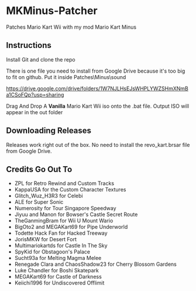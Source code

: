 # MKMinus-Patcher
Patches Mario Kart Wii with my mod Mario Kart Minus

## Instructions
Install Git and clone the repo

There is one file you need to install from Google Drive because it's too big to fit on github. Put it inside Patches\Minus\sound

https://drive.google.com/drive/folders/1W7NJLHsEJsWHPLYWZSHmXNmBa1CSoFQp?usp=sharing

Drag And Drop A **Vanilla** Mario Kart Wii iso onto the .bat file. Output ISO will appear in the out folder

## Downloading Releases
Releases work right out of the box. No need to install the revo_kart.brsar file from Google Drive.

## Credits Go Out To

- ZPL for Retro Rewind and Custom Tracks
- KappaUSA for the Custom Character Textures
- Glitch_Wuz_H3R3 for Celebi
- ALE for Super Sonic
- Numerosity for Tour Singapore Speedway
- Jiyuu and Manon for Bowser's Castle Secret Route
- TheGanmingBram for Wii U Mount Wario
- BigOto2 and MEGAKart69 for Pipe Underworld
- Todette Hack Fan for Hacked Treeway
- JorisMKW for Desert Fort
- Multimariokartds for Castle In The Sky
- SpyKid for Obstagoon's Palace
- Sucht93a for Melting Magma Melee
- Renegade Clara and ChaosShadow23 for Cherry Blossom Gardens
- Luke Chandler for Boshi Skatepark
- MEGAKart69 for Castle of Darkness
- Keiichi1996 for Undiscovered Offlimit
